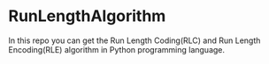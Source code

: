 # RunLengthAlgorithm
In this repo you can get the Run Length Coding(RLC) and Run Length Encoding(RLE) algorithm in Python programming language.
